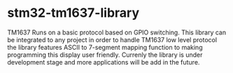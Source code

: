 # stm32-tm1637-library
TM1637 Runs on a basic protocol based on GPIO switching.
This library can be integrated to any project in order to handle TM1637 low level protocol 
the library features ASCII to 7-segment mapping function to making programming this display user friendly.
Currenly the library is under development stage and more applications will be add in the future.
